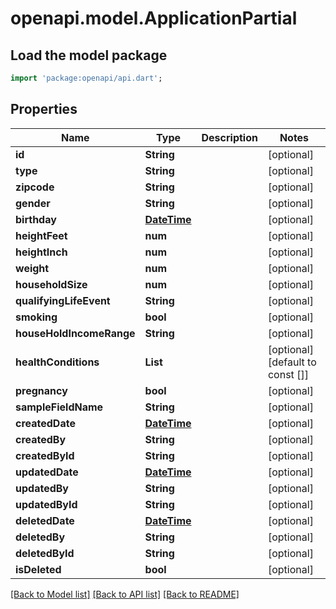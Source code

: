 # openapi.model.ApplicationPartial

## Load the model package
```dart
import 'package:openapi/api.dart';
```

## Properties
Name | Type | Description | Notes
------------ | ------------- | ------------- | -------------
**id** | **String** |  | [optional] 
**type** | **String** |  | [optional] 
**zipcode** | **String** |  | [optional] 
**gender** | **String** |  | [optional] 
**birthday** | [**DateTime**](DateTime.md) |  | [optional] 
**heightFeet** | **num** |  | [optional] 
**heightInch** | **num** |  | [optional] 
**weight** | **num** |  | [optional] 
**householdSize** | **num** |  | [optional] 
**qualifyingLifeEvent** | **String** |  | [optional] 
**smoking** | **bool** |  | [optional] 
**houseHoldIncomeRange** | **String** |  | [optional] 
**healthConditions** | **List<String>** |  | [optional] [default to const []]
**pregnancy** | **bool** |  | [optional] 
**sampleFieldName** | **String** |  | [optional] 
**createdDate** | [**DateTime**](DateTime.md) |  | [optional] 
**createdBy** | **String** |  | [optional] 
**createdById** | **String** |  | [optional] 
**updatedDate** | [**DateTime**](DateTime.md) |  | [optional] 
**updatedBy** | **String** |  | [optional] 
**updatedById** | **String** |  | [optional] 
**deletedDate** | [**DateTime**](DateTime.md) |  | [optional] 
**deletedBy** | **String** |  | [optional] 
**deletedById** | **String** |  | [optional] 
**isDeleted** | **bool** |  | [optional] 

[[Back to Model list]](../README.md#documentation-for-models) [[Back to API list]](../README.md#documentation-for-api-endpoints) [[Back to README]](../README.md)


